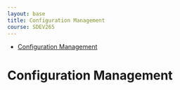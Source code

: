 ```yaml
---
layout: base
title: Configuration Management
course: SDEV265
---
```


- [Configuration Management](#configuration-management)

# Configuration Management
